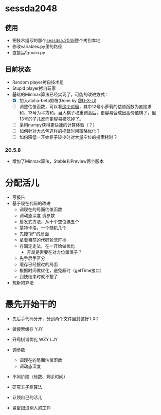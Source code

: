 # sessda2048
 
## 使用

- 把技术组写的那个[sessdsa.2048](https://github.com/pkulab409/sessdsa.2048)整个拷到本地
- 修改variables.py里的路径
- 直接运行main.py

## 目前状态

- Random player拷自技术组
- Stupid player拷自玩家
- 基础的Minmax算法已经实现了。可能的改进方式：
  - [x] 加入alpha-beta剪枝(Done by [@D-X-Li](https://github.com/D-X-Li))
  - [ ] 调整估值函数，可以看[这个对局](http://162.105.17.143:9580/match/liGPdQ48Hg/)，其中12号小萝莉的估值函数为直接求和，13号为平方和。当大棋子权重调高后，更容易合成出高价值棋子，但13号的子儿反而更容易被吃掉了。
  - [ ] 采用numpy获得更快速的计算体验（？）
  - [ ] 如何针对大怂包这样的拖延时间策略优化？
  - [ ] 如何降低一开始棋子较少时对大量空位的搜索耗时？

### 20.5.8

- 增加了Minmax算法，Stable和Preview两个版本


# 分配活儿

- 写报告
- 基于现在代码的改进
  - 调现在的局面估值函数
  - 调动态深度                调参数
  - 启发式方法，从十个空位选五个
  - 蒙特卡洛，十个随机几个
  - 先搜“好”的局面
  - 拿着目前的代码轮流盯梢
  - 存固定走法，在一开始做优化
    - 开局是否要在对方位置落子？
  - 先手后手区分
  - 缓存已经搜过的局面
  - 根据时间做优化，避免超时（getTime接口）
  - 到快结束时就不搜了
- 想新的算法


# 最先开始干的

- 先后手代码分开，分到两个文件里封装好 LXD
- 做搜索缓存 YJY
- 开局棋谱优化 WZY LJY
- 调参数
  - 调现在的局面估值函数
  - 调动态深度
- 不同阶段（局数、剩余时间）
- 研究五子棋算法

- 认领自己的活儿
- 紧密跟进别人的工作

